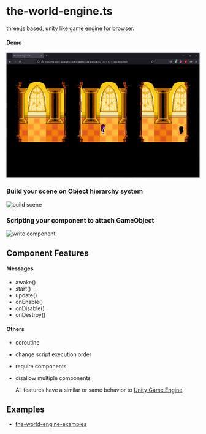 # the-world-engine.ts
 three.js based, unity like game engine for browser.

#### [Demo](https://the-world-space.github.io/the-world-engine-examples/build/sans-fight-room/index.html)

![sans-fight-room](doc/image/sans-fight-room.png)

### Build your scene on Object hierarchy system

![build scene](doc/image/build_scene.gif)

### Scripting your component to attach GameObject
![write component](doc/image/write_component.gif)

## Component Features
#### Messages
- awake()
- start()
- update()
- onEnable()
- onDisable()
- onDestroy()

#### Others
- coroutine
- change script execution order
- require components
- disallow multiple components
  
  All features have a similar or same behavior to [Unity Game Engine](https://docs.unity3d.com/ScriptReference/MonoBehaviour.html).

## Examples
- [the-world-engine-examples](https://github.com/The-World-Space/the-world-engine-examples)
